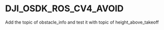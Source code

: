 # DJI_OSDK_ROS_CV4_AVOID
Add the topic of obstacle_info and test it with topic of height_above_takeoff
